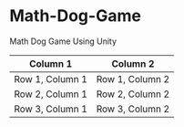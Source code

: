 # Math-Dog-Game
Math Dog Game Using Unity

| Column 1 | Column 2 |
|----------|----------|
| Row 1, Column 1 | Row 1, Column 2 |
| Row 2, Column 1 | Row 2, Column 2 |
| Row 3, Column 1 | Row 3, Column 2 |
